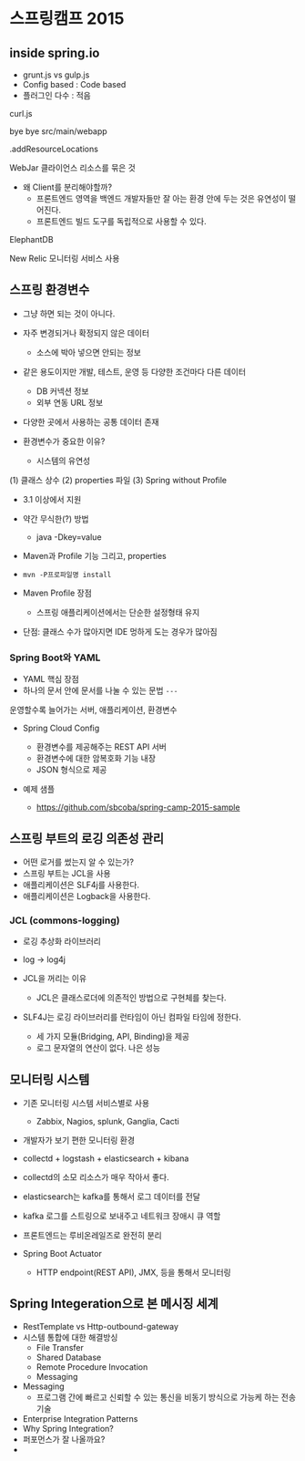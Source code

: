 # 스프링캠프 2015

## inside spring.io
- grunt.js vs gulp.js
- Config based : Code based
- 플러그인 다수 : 적음

curl.js

bye bye src/main/webapp

.addResourceLocations

WebJar 클라이언스 리소스를 묶은 것


- 왜 Client를 분리해야할까?
  * 프론트엔드 영역을 백엔드 개발자들만 잘 아는 환경 안에 두는 것은 유연성이 떨어진다.
  * 프론트엔드 빌드 도구를 독립적으로 사용할 수 있다.

ElephantDB

New Relic
모니터링 서비스 사용



## 스프링 환경변수
- 그냥 하면 되는 것이 아니다.
- 자주 변경되거나 확정되지 않은 데이터
  * 소스에 박아 넣으면 안되는 정보
- 같은 용도이지만 개발, 테스트, 운영 등 다양한 조건마다 다른 데이터
  * DB 커넥션 정보
  * 외부 연동 URL 정보
- 다양한 곳에서 사용하는 공통 데이터 존재

- 환경변수가 중요한 이유?
  * 시스템의 유연성

(1) 클래스 상수
(2) properties 파일
(3) Spring without Profile
   * 3.1 이상에서 지원

- 약간 무식한(?) 방법
  * java -Dkey=value

- Maven과 Profile 기능 그리고, properties
- `mvn -P프로파일명 install`
- Maven Profile 장점
  * 스프링 애플리케이션에서는 단순한 설정형태 유지
- 단점: 클래스 수가 많아지면 IDE 멍하게 도는 경우가 많아짐

### Spring Boot와 YAML
- YAML 핵심 장점
- 하나의 문서 안에 문서를 나눌 수 있는 문법 `---`

운영할수록 늘어가는 서버, 애플리케이션, 환경변수
- Spring Cloud Config
  * 환경변수를 제공해주는 REST API 서버
  * 환경변수에 대한 암복호화 기능 내장
  * JSON 형식으로 제공

- 예제 샘플
  * https://github.com/sbcoba/spring-camp-2015-sample



## 스프링 부트의 로깅 의존성 관리
- 어떤 로거를 썼는지 알 수 있는가?
- 스프링 부트는 JCL을 사용
- 애플리케이션은 SLF4j를 사용한다.
- 애플리케이션은 Logback을 사용한다.

### JCL (commons-logging)  

- 로깅 추상화 라이브러리
- log -> log4j


- JCL을 꺼리는 이유
  * JCL은 클래스로더에 의존적인 방법으로 구현체를 찾는다.
- SLF4J는 로깅 라이브러리를 런타임이 아닌 컴파일 타임에 정한다.
  * 세 가지 모듈(Bridging, API, Binding)을 제공
  * 로그 문자열의 연산이 없다. 나은 성능



## 모니터링 시스템
- 기존 모니터링 시스템 서비스별로 사용
  * Zabbix, Nagios, splunk, Ganglia, Cacti
- 개발자가 보기 편한 모니터링 환경
- collectd + logstash + elasticsearch + kibana
- collectd의 소모 리소스가 매우 작아서 좋다.


- elasticsearch는 kafka를 통해서 로그 데이터를 전달
- kafka 로그를 스트링으로 보내주고 네트워크 장애시 큐 역할


- 프론트엔드는 루비온레일즈로 완전히 분리


- Spring Boot Actuator
  * HTTP endpoint(REST API), JMX, 등을 통해서 모니터링


## Spring Integeration으로 본 메시징 세계
- RestTemplate vs Http-outbound-gateway
- 시스템 통합에 대한 해결방싱
  * File Transfer
  * Shared Database
  * Remote Procedure Invocation
  * Messaging
- Messaging
  * 프로그램 간에 빠르고 신뢰할 수 있는 통신을 비동기 방식으로 가능케 하는 전송 기술
- Enterprise Integration Patterns
- Why Spring Integration?
- 퍼포먼스가 잘 나올까요?
- 


